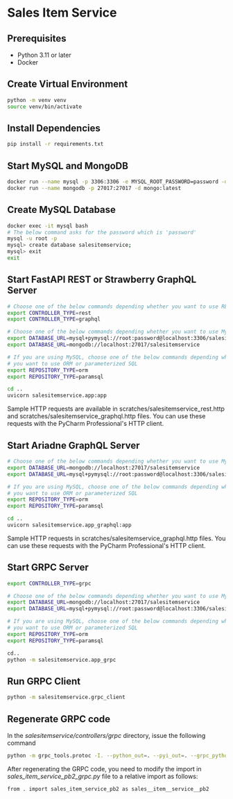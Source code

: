 # Sales Item Service

## Prerequisites

- Python 3.11 or later
- Docker

## Create Virtual Environment

```bash
python -m venv venv
source venv/bin/activate
```

## Install Dependencies

```bash
pip install -r requirements.txt
```

## Start MySQL and MongoDB

```bash
docker run --name mysql -p 3306:3306 -e MYSQL_ROOT_PASSWORD=password -d mysql:latest
docker run --name mongodb -p 27017:27017 -d mongo:latest
```

## Create MySQL Database
```bash
docker exec -it mysql bash
# The below command asks for the password which is 'password'
mysql -u root -p
mysql> create database salesitemservice;
mysql> exit
exit
```

## Start FastAPI REST or Strawberry GraphQL Server

```bash
# Choose one of the below commands depending whether you want to use REST or GraphQL
export CONTROLLER_TYPE=rest
export CONTROLLER_TYPE=graphql

# Choose one of the below commands depending whether you want to use MySQL or MongoDB
export DATABASE_URL=mysql+pymysql://root:password@localhost:3306/salesitemservice
export DATABASE_URL=mongodb://localhost:27017/salesitemservice

# If you are using MySQL, choose one of the below commands depending whether 
# you want to use ORM or parameterized SQL
export REPOSITORY_TYPE=orm
export REPOSITORY_TYPE=paramsql

cd ..
uvicorn salesitemservice.app:app
```

Sample HTTP requests are available in scratches/salesitemservice_rest.http and 
scratches/salesitemservice_graphql.http files.
You can use these requests with the PyCharm Professional's HTTP client.

## Start Ariadne GraphQL Server

```bash
# Choose one of the below commands depending whether you want to use MySQL or MongoDB
export DATABASE_URL=mongodb://localhost:27017/salesitemservice
export DATABASE_URL=mysql+pymysql://root:password@localhost:3306/salesitemservice

# If you are using MySQL, choose one of the below commands depending whether 
# you want to use ORM or parameterized SQL
export REPOSITORY_TYPE=orm
export REPOSITORY_TYPE=paramsql

cd ..
uvicorn salesitemservice.app_graphql:app
```

Sample HTTP requests in
scratches/salesitemservice_graphql.http files.
You can use these requests with the PyCharm Professional's HTTP client.

## Start GRPC Server

```bash
export CONTROLLER_TYPE=grpc

# Choose one of the below commands depending whether you want to use MySQL or MongoDB
export DATABASE_URL=mongodb://localhost:27017/salesitemservice
export DATABASE_URL=mysql+pymysql://root:password@localhost:3306/salesitemservice

# If you are using MySQL, choose one of the below commands depending whether 
# you want to use ORM or parameterized SQL
export REPOSITORY_TYPE=orm
export REPOSITORY_TYPE=paramsql

cd..
python -m salesitemservice.app_grpc
```

## Run GRPC Client

```bash
python -m salesitemservice.grpc_client
```

## Regenerate GRPC code
In the *salesitemservice/controllers/grpc* directory, issue the following command

```bash
python -m grpc_tools.protoc -I. --python_out=. --pyi_out=. --grpc_python_out=. sales_item_service.proto
```

After regenerating the GRPC code, you need to modify the import in
*sales_item_service_pb2_grpc.py* file to a relative import as follows:

```
from . import sales_item_service_pb2 as sales__item__service__pb2
```
